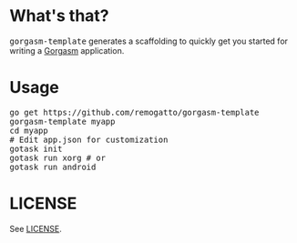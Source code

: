 # What's that?

<tt>gorgasm-template</tt> generates a scaffolding to quickly get you started for writing a [Gorgasm](https://github.com/remogatto/gorgasm) application.

# Usage

<pre>
go get https://github.com/remogatto/gorgasm-template
gorgasm-template myapp
cd myapp
# Edit app.json for customization
gotask init
gotask run xorg # or
gotask run android
</pre>

# LICENSE

See [LICENSE](LICENSE).


